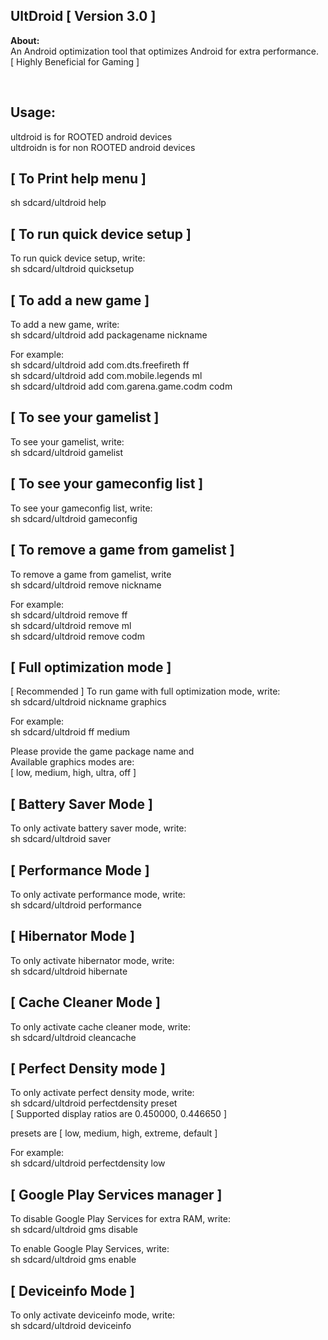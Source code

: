 <h2> UltDroid [ Version 3.0 ] </h2> 
<p><b>About:</b></br>
An Android optimization tool that optimizes Android for extra performance.<br>
[ Highly Beneficial for Gaming ]</p>
</br>

<h2> Usage:</h2>
<p> 
  ultdroid is for ROOTED android devices <br>
  ultdroidn is for non ROOTED android devices <br>

  <h2> [ To Print help menu ] </h2>
  sh sdcard/ultdroid help <br>
  
  <h2> [ To run quick device setup ] </h2>
To run quick device setup, write: <br>
sh sdcard/ultdroid quicksetup <br>


<h2> [ To add a new game ] </h2>
To add a new game, write: <br>
sh sdcard/ultdroid add packagename nickname <br>

For example: <br>
sh sdcard/ultdroid add com.dts.freefireth ff <br>
sh sdcard/ultdroid add com.mobile.legends ml <br>
sh sdcard/ultdroid add com.garena.game.codm codm <br>


<h2> [ To see your gamelist ] </h2>
To see your gamelist, write: <br>
sh sdcard/ultdroid gamelist <br>


<h2> [ To see your gameconfig list ] </h2>
To see your gameconfig list, write: <br>
sh sdcard/ultdroid gameconfig <br>


<h2> [ To remove a game from gamelist ] </h2>
To remove a game from gamelist, write <br>
sh sdcard/ultdroid remove nickname <br>

For example: <br>
sh sdcard/ultdroid remove ff <br>
sh sdcard/ultdroid remove ml <br>
sh sdcard/ultdroid remove codm <br>


<h2> [ Full optimization mode ] </h2>
    [ Recommended ]
To run game with full optimization mode, write: <br>
sh sdcard/ultdroid nickname graphics <br>

For example: <br>
sh sdcard/ultdroid ff medium <br>

Please provide the game package name and <br>
Available graphics modes are: <br>
[ low, medium, high, ultra, off ] <br>


<h2> [ Battery Saver Mode ] </h2>
To only activate battery saver mode, write: <br>
sh sdcard/ultdroid saver <br>


<h2> [ Performance Mode ] </h2>
To only activate performance mode, write: <br>
sh sdcard/ultdroid performance <br>


<h2> [ Hibernator Mode ] </h2>
To only activate hibernator mode, write: <br>
sh sdcard/ultdroid hibernate <br>


<h2> [ Cache Cleaner Mode ] </h2>
To only activate cache cleaner mode, write: <br>
sh sdcard/ultdroid cleancache <br>


<h2> [ Perfect Density mode ] </h2>
To only activate perfect density mode, write: <br>
sh sdcard/ultdroid perfectdensity preset <br>
[ Supported display ratios are 0.450000, 0.446650 ]

presets are [ low, medium, high, extreme, default ] <br>

For example: <br>
sh sdcard/ultdroid perfectdensity low <br>


<h2> [ Google Play Services manager ] </h2>
To disable Google Play Services for extra RAM, write: <br>
sh sdcard/ultdroid gms disable <br>

To enable Google Play Services, write: <br>
sh sdcard/ultdroid gms enable <br>


<h2> [ Deviceinfo Mode ] </h2>
To only activate deviceinfo mode, write: <br>
sh sdcard/ultdroid deviceinfo <br>

</p>
